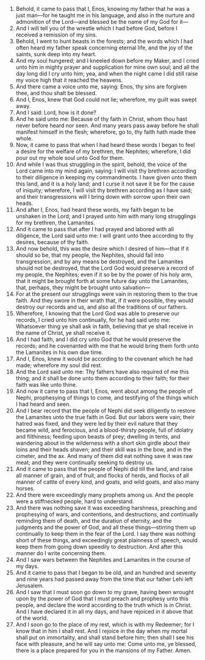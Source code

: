 1. Behold, it came to pass that I, Enos, knowing my father that he was a just man—for he taught me in his language, and also in the nurture and admonition of the Lord—and blessed be the name of my God for it—
2. And I will tell you of the wrestle which I had before God, before I received a remission of my sins.
3. Behold, I went to hunt beasts in the forests; and the words which I had often heard my father speak concerning eternal life, and the joy of the saints, sunk deep into my heart.
4. And my soul hungered; and I kneeled down before my Maker, and I cried unto him in mighty prayer and supplication for mine own soul; and all the day long did I cry unto him; yea, and when the night came I did still raise my voice high that it reached the heavens.
5. And there came a voice unto me, saying: Enos, thy sins are forgiven thee, and thou shalt be blessed.
6. And I, Enos, knew that God could not lie; wherefore, my guilt was swept away.
7. And I said: Lord, how is it done?
8. And he said unto me: Because of thy faith in Christ, whom thou hast never before heard nor seen. And many years pass away before he shall manifest himself in the flesh; wherefore, go to, thy faith hath made thee whole.
9. Now, it came to pass that when I had heard these words I began to feel a desire for the welfare of my brethren, the Nephites; wherefore, I did pour out my whole soul unto God for them.
10. And while I was thus struggling in the spirit, behold, the voice of the Lord came into my mind again, saying: I will visit thy brethren according to their diligence in keeping my commandments. I have given unto them this land, and it is a holy land; and I curse it not save it be for the cause of iniquity; wherefore, I will visit thy brethren according as I have said; and their transgressions will I bring down with sorrow upon their own heads.
11. And after I, Enos, had heard these words, my faith began to be unshaken in the Lord; and I prayed unto him with many long strugglings for my brethren, the Lamanites.
12. And it came to pass that after I had prayed and labored with all diligence, the Lord said unto me: I will grant unto thee according to thy desires, because of thy faith.
13. And now behold, this was the desire which I desired of him—that if it should so be, that my people, the Nephites, should fall into transgression, and by any means be destroyed, and the Lamanites should not be destroyed, that the Lord God would preserve a record of my people, the Nephites; even if it so be by the power of his holy arm, that it might be brought forth at some future day unto the Lamanites, that, perhaps, they might be brought unto salvation—
14. For at the present our strugglings were vain in restoring them to the true faith. And they swore in their wrath that, if it were possible, they would destroy our records and us, and also all the traditions of our fathers.
15. Wherefore, I knowing that the Lord God was able to preserve our records, I cried unto him continually, for he had said unto me: Whatsoever thing ye shall ask in faith, believing that ye shall receive in the name of Christ, ye shall receive it.
16. And I had faith, and I did cry unto God that he would preserve the records; and he covenanted with me that he would bring them forth unto the Lamanites in his own due time.
17. And I, Enos, knew it would be according to the covenant which he had made; wherefore my soul did rest.
18. And the Lord said unto me: Thy fathers have also required of me this thing; and it shall be done unto them according to their faith; for their faith was like unto thine.
19. And now it came to pass that I, Enos, went about among the people of Nephi, prophesying of things to come, and testifying of the things which I had heard and seen.
20. And I bear record that the people of Nephi did seek diligently to restore the Lamanites unto the true faith in God. But our labors were vain; their hatred was fixed, and they were led by their evil nature that they became wild, and ferocious, and a blood-thirsty people, full of idolatry and filthiness; feeding upon beasts of prey; dwelling in tents, and wandering about in the wilderness with a short skin girdle about their loins and their heads shaven; and their skill was in the bow, and in the cimeter, and the ax. And many of them did eat nothing save it was raw meat; and they were continually seeking to destroy us.
21. And it came to pass that the people of Nephi did till the land, and raise all manner of grain, and of fruit, and flocks of herds, and flocks of all manner of cattle of every kind, and goats, and wild goats, and also many horses.
22. And there were exceedingly many prophets among us. And the people were a stiffnecked people, hard to understand.
23. And there was nothing save it was exceeding harshness, preaching and prophesying of wars, and contentions, and destructions, and continually reminding them of death, and the duration of eternity, and the judgments and the power of God, and all these things—stirring them up continually to keep them in the fear of the Lord. I say there was nothing short of these things, and exceedingly great plainness of speech, would keep them from going down speedily to destruction. And after this manner do I write concerning them.
24. And I saw wars between the Nephites and Lamanites in the course of my days.
25. And it came to pass that I began to be old, and an hundred and seventy and nine years had passed away from the time that our father Lehi left Jerusalem.
26. And I saw that I must soon go down to my grave, having been wrought upon by the power of God that I must preach and prophesy unto this people, and declare the word according to the truth which is in Christ. And I have declared it in all my days, and have rejoiced in it above that of the world.
27. And I soon go to the place of my rest, which is with my Redeemer; for I know that in him I shall rest. And I rejoice in the day when my mortal shall put on immortality, and shall stand before him; then shall I see his face with pleasure, and he will say unto me: Come unto me, ye blessed, there is a place prepared for you in the mansions of my Father. Amen.
